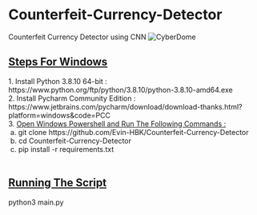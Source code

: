 # Counterfeit-Currency-Detector
Counterfeit Currency Detector using CNN
![CyberDome](https://user-images.githubusercontent.com/36796068/171677917-933d60c0-ae7e-43d3-a37b-53d0fad54f1b.png)

<h2><u>Steps For Windows</u></h2>
1. Install Python 3.8.10 64-bit : https://www.python.org/ftp/python/3.8.10/python-3.8.10-amd64.exe<br>
2. Install Pycharm Community Edition : https://www.jetbrains.com/pycharm/download/download-thanks.html?platform=windows&code=PCC<br>
3. <u>Open Windows Powershell and Run The Following Commands :</u><br>
&nbsp;a. git clone https://github.com/Evin-HBK/Counterfeit-Currency-Detector<br>
&nbsp;b. cd Counterfeit-Currency-Detector<br>
&nbsp;c. pip install -r requirements.txt<br><br>

<h2><u>Running The Script</u></h2>
python3 main.py<br>
